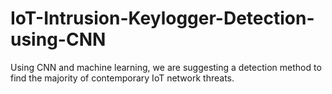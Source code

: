 # IoT-Intrusion-Keylogger-Detection-using-CNN
Using CNN and machine learning, we are suggesting a detection method to find the majority of contemporary IoT network threats.

